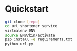 Quickstart
=====================

```bash
git clone [repo]
cd url_shortener_service
virtualenv ENV
source ENV/bin/activate
pip install -e requirements.txt
python url.py
```